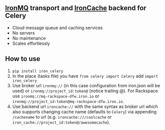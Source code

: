 ## [IronMQ](http://iron.io/mq) transport and [IronCache](http://iron.io/cache) backend for Celery

- Cloud message queue and caching services
- No servers
- No maintenance
- Scales effortlessly

## How to use

1. `pip install iron_celery`
2. In the place (tasks file) you have `from celery import Celery` add `import iron_celery`
3. Use broker url `ironmq://` (in this case configuration from iron.json will be used) or `ironmq://project_id:token@` (notice trailing @). For Rackspace use `ironmq://mq-rackspace-dfw.iron.io` or `ironmq://project_id:token@mq-rackspace-dfw.iron.io`.
4. Use backend url `ironcache://` with the same syntax as broker url which also supports changing cache name (defaults to `Celery`) via appending `/cachename` to url (e.g. `ironcache:///coolcache` or `iron_cache://project_id:token@/awesomecache`).
